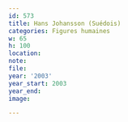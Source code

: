 ```yaml
---
id: 573
title: Hans Johansson (Suédois)
categories: Figures humaines
w: 65
h: 100
location:
note:
file:
year: '2003'
year_start: 2003
year_end:
image:

---
```

